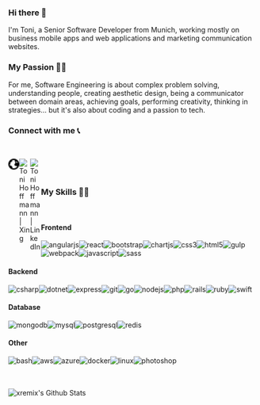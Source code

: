 ### Hi there 👋

I'm Toni, a Senior Software Developer from Munich, working mostly on business mobile apps and web applications and marketing communication websites.

### My Passion 👨‍💻

For me, Software Engineering is about complex problem solving, understanding people, creating aesthetic design, being a communicator between domain areas, achieving goals, performing creativity, thinking in strategies... but it's also about coding and a passion to tech. 

<!--
**xremix/xremix** is a ✨ _special_ ✨ repository because its `README.md` (this file) appears on your GitHub profile.

Here are some ideas to get you started:

- 🔭 I’m currently working on ...
- 🌱 I’m currently learning ...
- 👯 I’m looking to collaborate on ...
- 🤔 I’m looking for help with ...
- 💬 Ask me about ...
- 📫 How to reach me: ...
- 😄 Pronouns: ...
- ⚡ Fun fact: ...
-->




### Connect with me 📞

<br />

[<img align="left" alt="www.toni-hoffmann.com" width="22px" src="https://raw.githubusercontent.com/iconic/open-iconic/master/svg/globe.svg" />][website]
[<img align="left" alt="Toni Hoffmann | Xing" width="22px" src="https://cdn.jsdelivr.net/npm/simple-icons@v3/icons/xing.svg" />][xing]
[<img align="left" alt="Toni Hoffmann | LinkedIn" width="22px" src="https://cdn.jsdelivr.net/npm/simple-icons@v3/icons/linkedin.svg" />][linkedin]




<br />

<br />


### My Skills 👨‍💻


<br />

#### Frontend

<p align="left"><img src="https://devicons.github.io/devicon/devicon.git/icons/angularjs/angularjs-original.svg" alt="angularjs" width="40" height="40"/><img src="https://devicons.github.io/devicon/devicon.git/icons/react/react-original-wordmark.svg" alt="react" width="40" height="40"/><img src="https://devicons.github.io/devicon/devicon.git/icons/bootstrap/bootstrap-plain.svg" alt="bootstrap" width="40" height="40"/><img src="https://www.chartjs.org/media/logo-title.svg" alt="chartjs" width="40" height="40"/><img src="https://devicons.github.io/devicon/devicon.git/icons/css3/css3-original-wordmark.svg" alt="css3" width="40" height="40"/><img src="https://devicons.github.io/devicon/devicon.git/icons/html5/html5-original-wordmark.svg" alt="html5" width="40" height="40"/><img src="https://devicons.github.io/devicon/devicon.git/icons/gulp/gulp-plain.svg" alt="gulp" width="40" height="40"/><img src="https://devicons.github.io/devicon/devicon.git/icons/webpack/webpack-original.svg" alt="webpack" width="40" height="40"/><img src="https://devicons.github.io/devicon/devicon.git/icons/javascript/javascript-original.svg" alt="javascript" width="40" height="40"/><img src="https://devicons.github.io/devicon/devicon.git/icons/sass/sass-original.svg" alt="sass" width="40" height="40"/></p>

#### Backend

<p align="left"><img src="https://devicons.github.io/devicon/devicon.git/icons/csharp/csharp-original.svg" alt="csharp" width="40" height="40"/><img src="https://devicons.github.io/devicon/devicon.git/icons/dot-net/dot-net-original-wordmark.svg" alt="dotnet" width="40" height="40"/><img src="https://devicons.github.io/devicon/devicon.git/icons/express/express-original-wordmark.svg" alt="express" width="40" height="40"/><img src="https://www.vectorlogo.zone/logos/git-scm/git-scm-icon.svg" alt="git" width="40" height="40"/><img src="https://devicons.github.io/devicon/devicon.git/icons/go/go-original.svg" alt="go" width="40" height="40"/><img src="https://devicons.github.io/devicon/devicon.git/icons/nodejs/nodejs-original-wordmark.svg" alt="nodejs" width="40" height="40"/><img src="https://devicons.github.io/devicon/devicon.git/icons/php/php-original.svg" alt="php" width="40" height="40"/><img src="https://devicons.github.io/devicon/devicon.git/icons/rails/rails-original-wordmark.svg" alt="rails" width="40" height="40"/><img src="https://devicons.github.io/devicon/devicon.git/icons/ruby/ruby-original-wordmark.svg" alt="ruby" width="40" height="40"/><img src="https://devicons.github.io/devicon/devicon.git/icons/swift/swift-original-wordmark.svg" alt="swift" width="40" height="40"/></p>

#### Database

<p align="left"><img src="https://devicons.github.io/devicon/devicon.git/icons/mongodb/mongodb-original-wordmark.svg" alt="mongodb" width="40" height="40"/><img src="https://devicons.github.io/devicon/devicon.git/icons/mysql/mysql-original-wordmark.svg" alt="mysql" width="40" height="40"/><img src="https://devicons.github.io/devicon/devicon.git/icons/postgresql/postgresql-original-wordmark.svg" alt="postgresql" width="40" height="40"/><img src="https://devicons.github.io/devicon/devicon.git/icons/redis/redis-original-wordmark.svg" alt="redis" width="40" height="40"/></p>

#### Other

<p align="left"><img src="https://www.vectorlogo.zone/logos/gnu_bash/gnu_bash-icon.svg" alt="bash" width="40" height="40"/><img src="https://devicons.github.io/devicon/devicon.git/icons/amazonwebservices/amazonwebservices-original-wordmark.svg" alt="aws" width="40" height="40"/><img src="https://www.vectorlogo.zone/logos/microsoft_azure/microsoft_azure-icon.svg" alt="azure" width="40" height="40"/><img src="https://devicons.github.io/devicon/devicon.git/icons/docker/docker-original-wordmark.svg" alt="docker" width="40" height="40"/><img src="https://devicons.github.io/devicon/devicon.git/icons/linux/linux-original.svg" alt="linux" width="40" height="40"/><img src="https://devicons.github.io/devicon/devicon.git/icons/photoshop/photoshop-plain.svg" alt="photoshop" width="40" height="40"/></p>




<br />

<br />

<img align="left" alt="xremix's Github Stats" src="https://github-readme-stats.vercel.app/api?username=xremix&show_icons=true&hide_border=true" />


[website]: https://www.toni-hoffmann.com
[linkedin]: https://www.linkedin.com/in/toni-hoffmann-munich/
[xing]: https://www.xing.com/profile/Toni_Hoffmann7/
